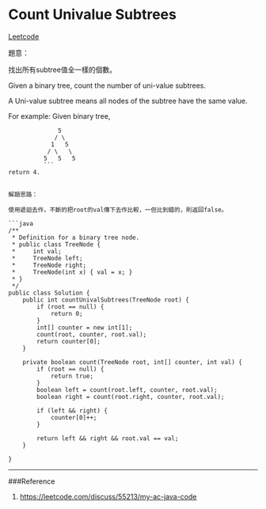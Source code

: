 # Count Univalue Subtrees

[Leetcode](https://leetcode.com/problems/count-univalue-subtrees/)

題意：

找出所有subtree值全一樣的個數。


Given a binary tree, count the number of uni-value subtrees.

A Uni-value subtree means all nodes of the subtree have the same value.

For example:
Given binary tree,
```
              5
             / \
            1   5
           / \   \
          5   5   5
          ```
return 4.


解題思路：

使用遞迴去作，不斷的把root的val傳下去作比較，一但比到錯的，則返回false。

```java
/**
 * Definition for a binary tree node.
 * public class TreeNode {
 *     int val;
 *     TreeNode left;
 *     TreeNode right;
 *     TreeNode(int x) { val = x; }
 * }
 */
public class Solution {
    public int countUnivalSubtrees(TreeNode root) {
        if (root == null) {
            return 0;
        }
        int[] counter = new int[1];
        count(root, counter, root.val);
        return counter[0];
    }

    private boolean count(TreeNode root, int[] counter, int val) {
        if (root == null) {
            return true;
        }
        boolean left = count(root.left, counter, root.val);
        boolean right = count(root.right, counter, root.val);

        if (left && right) {
            counter[0]++;
        }

        return left && right && root.val == val;
    }

}
```
---
###Reference
1. https://leetcode.com/discuss/55213/my-ac-java-code
